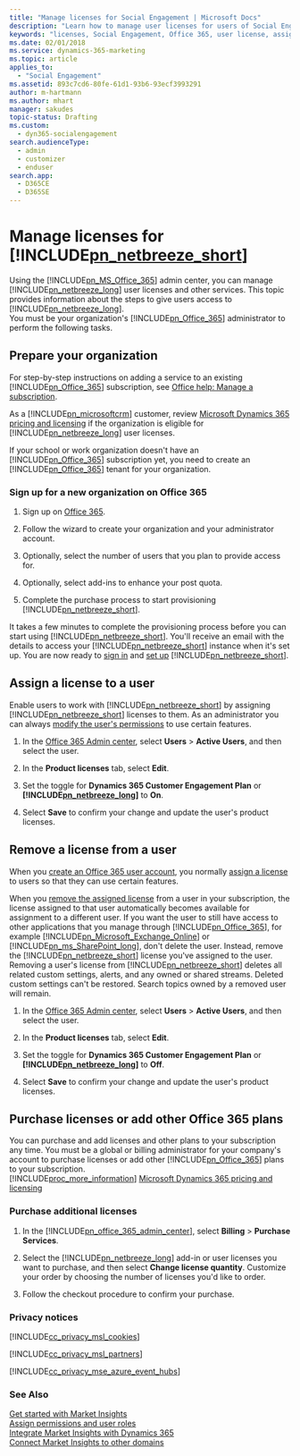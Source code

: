 ```yaml
---
title: "Manage licenses for Social Engagement | Microsoft Docs"
description: "Learn how to manage user licenses for users of Social Engagement."
keywords: "licenses, Social Engagement, Office 365, user license, assign, remove"
ms.date: 02/01/2018
ms.service: dynamics-365-marketing
ms.topic: article
applies_to: 
  - "Social Engagement"
ms.assetid: 893c7cd6-80fe-61d1-93b6-93ecf3993291
author: m-hartmann
ms.author: mhart
manager: sakudes
topic-status: Drafting
ms.custom: 
  - dyn365-socialengagement
search.audienceType: 
  - admin
  - customizer
  - enduser
search.app: 
  - D365CE
  - D365SE
---
```


# Manage licenses for [!INCLUDE[pn_netbreeze_short](../includes/pn-social-engagement-short.md)]

Using the [!INCLUDE[pn_MS_Office_365](../includes/pn-ms-office-365.md)] admin center, you can manage [!INCLUDE[pn_netbreeze_long](../includes/pn-social-engagement-long.md)] user licenses and other services. This topic provides information about the steps to give users access to [!INCLUDE[pn_netbreeze_long](../includes/pn-social-engagement-long.md)].  
You must be your organization's [!INCLUDE[pn_Office_365](../includes/pn-office-365.md)] administrator to perform the following tasks.

## Prepare your organization

For step-by-step instructions on adding a service to an existing [!INCLUDE[pn_Office_365](../includes/pn-office-365.md)] subscription, see [Office help: Manage a subscription](http://go.microsoft.com/fwlink/p/?LinkId=392376).

As a [!INCLUDE[pn_microsoftcrm](../includes/pn-microsoftcrm.md)] customer, review [Microsoft Dynamics 365 pricing and licensing](http://go.microsoft.com/fwlink/p/?LinkID=401462) if the organization is eligible for [!INCLUDE[pn_netbreeze_long](../includes/pn-social-engagement-long.md)] user licenses.

If your school or work organization doesn't have an [!INCLUDE[pn_Office_365](../includes/pn-office-365.md)] subscription yet, you need to create an [!INCLUDE[pn_Office_365](../includes/pn-office-365.md)] tenant for your organization.

### Sign up for a new organization on Office 365

1. Sign up on [Office 365](https://portal.office.com/).

2. Follow the wizard to create your organization and your administrator account.

3. Optionally, select the number of users that you plan to provide access for.

4. Optionally, select add-ins to enhance your post quota.

5. Complete the purchase process to start provisioning [!INCLUDE[pn_netbreeze_short](../includes/pn-social-engagement-short.md)].

It takes a few minutes to complete the provisioning process before you can start using [!INCLUDE[pn_netbreeze_short](../includes/pn-social-engagement-short.md)]. You'll receive an email with the details to access your [!INCLUDE[pn_netbreeze_short](../includes/pn-social-engagement-short.md)] instance when it's set up. You are now ready to [sign in](sign-in.md) and [set up](administer-microsoft-social-engagement.md) [!INCLUDE[pn_netbreeze_short](../includes/pn-social-engagement-short.md)].

## Assign a license to a user

Enable users to work with [!INCLUDE[pn_netbreeze_short](../includes/pn-social-engagement-short.md)] by assigning [!INCLUDE[pn_netbreeze_short](../includes/pn-social-engagement-short.md)] licenses to them. As an administrator you can always [modify the user's permissions](assign-user-roles.md) to use certain features.  

1. In the [Office 365 Admin center](https://portal.office.com/), select **Users** > **Active Users**, and then select the user.

2. In the **Product licenses** tab, select **Edit**.

3. Set the toggle for **Dynamics 365 Customer Engagement Plan** or **[!INCLUDE[pn_netbreeze_long](../includes/pn-social-engagement-long.md)]** to **On**.

4. Select **Save** to confirm your change and update the user's product licenses.  

## Remove a license from a user

When you [create an Office 365 user account](http://go.microsoft.com/fwlink/p/?LinkId=526143), you normally [assign a license](http://go.microsoft.com/fwlink/p/?LinkId=390651) to users so that they can use certain features. 

When you [remove the assigned license](http://go.microsoft.com/fwlink/p/?LinkId=526144) from a user in your subscription, the license assigned to that user automatically becomes available for assignment to a different user. If you want the user to still have access to other applications that you manage through [!INCLUDE[pn_Office_365](../includes/pn-office-365.md)], for example [!INCLUDE[pn_Microsoft_Exchange_Online](../includes/pn-microsoft-exchange-online.md)] or [!INCLUDE[pn_ms_SharePoint_long](../includes/pn-ms-sharepoint-long.md)], don't delete the user. Instead, remove the [!INCLUDE[pn_netbreeze_short](../includes/pn-social-engagement-short.md)] license you've assigned to the user.  
Removing a user's license  from [!INCLUDE[pn_netbreeze_short](../includes/pn-social-engagement-short.md)] deletes all related custom settings, alerts, and any owned or shared streams. Deleted custom settings can't be restored. Search topics owned by a removed user will remain.

1. In the [Office 365 Admin center](https://portal.office.com/), select **Users** > **Active Users**, and then select the user.

2. In the **Product licenses** tab, select **Edit**.

3. Set the toggle for **Dynamics 365 Customer Engagement Plan** or **[!INCLUDE[pn_netbreeze_long](../includes/pn-social-engagement-long.md)]** to **Off**.

4. Select **Save** to confirm your change and update the user's product licenses.

## Purchase licenses or add other Office 365 plans

You can purchase and add licenses and other plans to your subscription any time. You must be a global or billing administrator for your company's account to purchase licenses or add other [!INCLUDE[pn_Office_365](../includes/pn-office-365.md)] plans to your subscription.  
[!INCLUDE[proc_more_information](../includes/proc-more-information.md)] [Microsoft Dynamics 365 pricing and licensing](http://go.microsoft.com/fwlink/p/?LinkID=401462)

### Purchase additional licenses

1. In the [!INCLUDE[pn_office_365_admin_center](../includes/pn-office-365-admin-center.md)], select **Billing** > **Purchase Services**.

2. Select the [!INCLUDE[pn_netbreeze_long](../includes/pn-social-engagement-long.md)] add-in or user licenses you want to purchase, and then select **Change license quantity**. Customize your order by choosing the number of licenses you'd like to order.

3. Follow the checkout procedure to confirm your purchase.

### Privacy notices

[!INCLUDE[cc_privacy_msl_cookies](../includes/cc-privacy-msl-cookies.md)]  

[!INCLUDE[cc_privacy_msl_partners](../includes/cc-privacy-msl-partners.md)]  

[!INCLUDE[cc_privacy_mse_azure_event_hubs](../includes/cc-privacy-mse-azure-event-hubs.md)]  

### See Also

[Get started with Market Insights](get-started.md)   
[Assign permissions and user roles](assign-user-roles.md)   
[Integrate Market Insights with Dynamics 365](integrate-social-engagement-dynamics-365.md)   
[Connect Market Insights to other domains](connect-other-domains.md)
 

